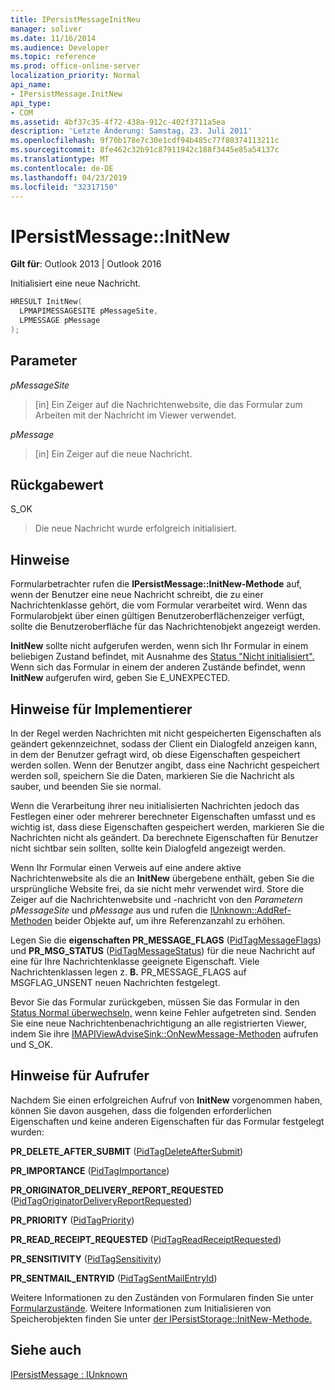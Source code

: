 ```yaml
---
title: IPersistMessageInitNeu
manager: soliver
ms.date: 11/16/2014
ms.audience: Developer
ms.topic: reference
ms.prod: office-online-server
localization_priority: Normal
api_name:
- IPersistMessage.InitNew
api_type:
- COM
ms.assetid: 4bf37c35-4f72-438a-912c-402f3711a5ea
description: 'Letzte Änderung: Samstag, 23. Juli 2011'
ms.openlocfilehash: 9f70b178e7c30e1cdf94b485c77f80374113211c
ms.sourcegitcommit: 8fe462c32b91c87911942c188f3445e85a54137c
ms.translationtype: MT
ms.contentlocale: de-DE
ms.lasthandoff: 04/23/2019
ms.locfileid: "32317150"
---
```

# <a name="ipersistmessageinitnew"></a>IPersistMessage::InitNew

  
  
**Gilt für**: Outlook 2013 | Outlook 2016 
  
Initialisiert eine neue Nachricht.
  
```cpp
HRESULT InitNew(
  LPMAPIMESSAGESITE pMessageSite,
  LPMESSAGE pMessage
);
```

## <a name="parameters"></a>Parameter

 _pMessageSite_
  
> [in] Ein Zeiger auf die Nachrichtenwebsite, die das Formular zum Arbeiten mit der Nachricht im Viewer verwendet.
    
 _pMessage_
  
> [in] Ein Zeiger auf die neue Nachricht.
    
## <a name="return-value"></a>Rückgabewert

S_OK 
  
> Die neue Nachricht wurde erfolgreich initialisiert.
    
## <a name="remarks"></a>Hinweise

Formularbetrachter rufen die **IPersistMessage::InitNew-Methode** auf, wenn der Benutzer eine neue Nachricht schreibt, die zu einer Nachrichtenklasse gehört, die vom Formular verarbeitet wird. Wenn das Formularobjekt über einen gültigen Benutzeroberflächenzeiger verfügt, sollte die Benutzeroberfläche für das Nachrichtenobjekt angezeigt werden. 
  
 **InitNew** sollte nicht aufgerufen werden, wenn sich Ihr Formular in einem beliebigen Zustand befindet, mit Ausnahme des [Status "Nicht initialisiert".](uninitialized-state.md) Wenn sich das Formular in einem der anderen Zustände befindet, wenn **InitNew** aufgerufen wird, geben Sie E_UNEXPECTED. 
  
## <a name="notes-to-implementers"></a>Hinweise für Implementierer

In der Regel werden Nachrichten mit nicht gespeicherten Eigenschaften als geändert gekennzeichnet, sodass der Client ein Dialogfeld anzeigen kann, in dem der Benutzer gefragt wird, ob diese Eigenschaften gespeichert werden sollen. Wenn der Benutzer angibt, dass eine Nachricht gespeichert werden soll, speichern Sie die Daten, markieren Sie die Nachricht als sauber, und beenden Sie sie normal.
  
Wenn die Verarbeitung ihrer neu initialisierten Nachrichten jedoch das Festlegen einer oder mehrerer berechneter Eigenschaften umfasst und es wichtig ist, dass diese Eigenschaften gespeichert werden, markieren Sie die Nachrichten nicht als geändert. Da berechnete Eigenschaften für Benutzer nicht sichtbar sein sollten, sollte kein Dialogfeld angezeigt werden.
  
Wenn Ihr Formular einen Verweis auf eine andere aktive Nachrichtenwebsite als die an **InitNew** übergebene enthält, geben Sie die ursprüngliche Website frei, da sie nicht mehr verwendet wird. Store die Zeiger auf die Nachrichtenwebsite und -nachricht von den _Parametern pMessageSite_ und _pMessage_ aus und rufen die [IUnknown::AddRef-Methoden](https://msdn.microsoft.com/library/b4316efd-73d4-4995-b898-8025a316ba63%28Office.15%29.aspx) beider Objekte auf, um ihre Referenzanzahl zu erhöhen. 
  
Legen Sie die **eigenschaften PR_MESSAGE_FLAGS** ([PidTagMessageFlags](pidtagmessageflags-canonical-property.md)) und **PR_MSG_STATUS** ([PidTagMessageStatus](pidtagmessagestatus-canonical-property.md)) für die neue Nachricht auf eine für Ihre Nachrichtenklasse geeignete Eigenschaft. Viele Nachrichtenklassen legen z. **B.** PR_MESSAGE_FLAGS auf MSGFLAG_UNSENT neuen Nachrichten festgelegt. 
  
Bevor Sie das Formular zurückgeben, müssen Sie das Formular in den [Status Normal überwechseln,](normal-state.md) wenn keine Fehler aufgetreten sind. Senden Sie eine neue Nachrichtenbenachrichtigung an alle registrierten Viewer, indem Sie ihre [IMAPIViewAdviseSink::OnNewMessage-Methoden](imapiviewadvisesink-onnewmessage.md) aufrufen und S_OK. 
  
## <a name="notes-to-callers"></a>Hinweise für Aufrufer

Nachdem Sie einen erfolgreichen Aufruf von **InitNew** vorgenommen haben, können Sie davon ausgehen, dass die folgenden erforderlichen Eigenschaften und keine anderen Eigenschaften für das Formular festgelegt wurden:
  
 **PR_DELETE_AFTER_SUBMIT** ([PidTagDeleteAfterSubmit](pidtagdeleteaftersubmit-canonical-property.md))
  
 **PR_IMPORTANCE** ([PidTagImportance](pidtagimportance-canonical-property.md))
  
 **PR_ORIGINATOR_DELIVERY_REPORT_REQUESTED** ([PidTagOriginatorDeliveryReportRequested](pidtagoriginatordeliveryreportrequested-canonical-property.md))
  
 **PR_PRIORITY** ([PidTagPriority](pidtagpriority-canonical-property.md))
  
 **PR_READ_RECEIPT_REQUESTED** ([PidTagReadReceiptRequested](pidtagreadreceiptrequested-canonical-property.md))
  
 **PR_SENSITIVITY** ([PidTagSensitivity](pidtagsensitivity-canonical-property.md))
  
 **PR_SENTMAIL_ENTRYID** ([PidTagSentMailEntryId](pidtagsentmailentryid-canonical-property.md))
  
Weitere Informationen zu den Zuständen von Formularen finden Sie unter [Formularzustände](form-states.md). Weitere Informationen zum Initialisieren von Speicherobjekten finden Sie unter [der IPersistStorage::InitNew-Methode.](https://msdn.microsoft.com/library/79caf1f6-d974-4aee-8563-eda4876a0a90%28Office.15%29.aspx) 
  
## <a name="see-also"></a>Siehe auch



[IPersistMessage : IUnknown](ipersistmessageiunknown.md)

